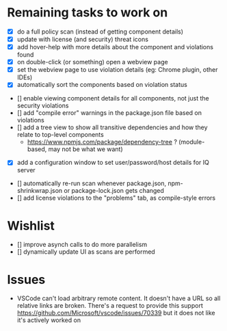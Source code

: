 # Remaining tasks to work on

- [X] do a full policy scan (instead of getting component details)
- [X] update with license (and security) threat icons
- [x] add hover-help with more details about the component and violations found
- [X] on double-click (or something) open a webview page
- [X] set the webview page to use violation details (eg: Chrome plugin, other IDEs)
- [X] automatically sort the components based on violation status
- [] enable viewing component details for all components, not just the security violations
- [] add "compile error" warnings in the package.json file based on violations
- [] add a tree view to show all transitive dependencies and how they relate to top-level components
   - https://www.npmjs.com/package/dependency-tree  ? (module-based, may not be what we want)
- [X] add a configuration window to set user/password/host details for IQ server
- [] automatically re-run scan whenever package.json, npm-shrinkwrap.json or package-lock.json gets changed
- [] add license violations to the "problems" tab, as compile-style errors

# Wishlist

- [] improve asynch calls to do more parallelism
- [] dynamically update UI as scans are performed

# Issues

- VSCode can't load arbitrary remote content. It doesn't have a URL so all relative links are broken. There's a request to
  provide this support https://github.com/Microsoft/vscode/issues/70339 but it does not like it's actively worked on
